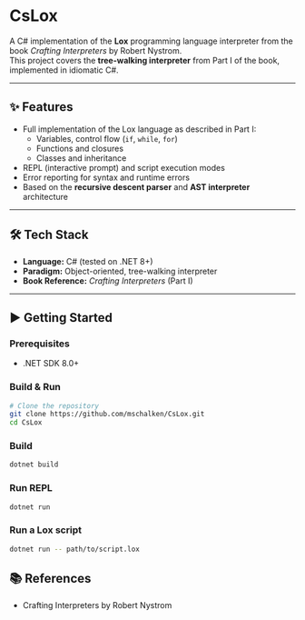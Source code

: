 # CsLox

A C# implementation of the **Lox** programming language interpreter from the book *Crafting Interpreters* by Robert Nystrom.  
This project covers the **tree-walking interpreter** from Part I of the book, implemented in idiomatic C#.

---

## ✨ Features
- Full implementation of the Lox language as described in Part I:
  - Variables, control flow (`if`, `while`, `for`)
  - Functions and closures
  - Classes and inheritance
- REPL (interactive prompt) and script execution modes
- Error reporting for syntax and runtime errors
- Based on the **recursive descent parser** and **AST interpreter** architecture

---

## 🛠 Tech Stack
- **Language:** C# (tested on .NET 8+)
- **Paradigm:** Object-oriented, tree-walking interpreter
- **Book Reference:** *Crafting Interpreters* (Part I)

---

## ▶️ Getting Started

### **Prerequisites**
- .NET SDK 8.0+

### **Build & Run**
```bash
# Clone the repository
git clone https://github.com/mschalken/CsLox.git
cd CsLox
```

### Build
```bash
dotnet build
```

### Run REPL
```bash
dotnet run
```

### Run a Lox script
```bash
dotnet run -- path/to/script.lox
```

## 📚 References
- Crafting Interpreters by Robert Nystrom
